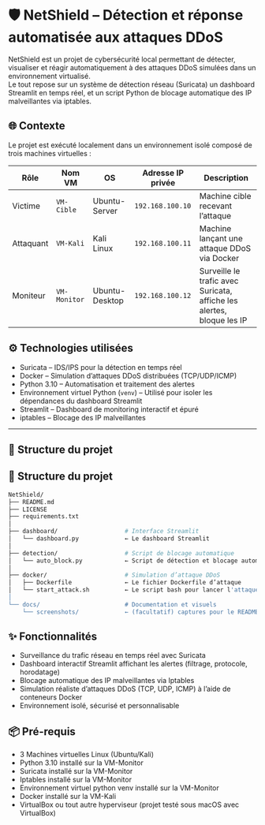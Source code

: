 # 🛡️ NetShield – Détection et réponse automatisée aux attaques DDoS

NetShield est un projet de cybersécurité local permettant de détecter, visualiser et réagir automatiquement à des attaques DDoS simulées dans un environnement virtualisé.  
Le tout repose sur un système de détection réseau (Suricata) un dashboard Streamlit en temps réel, et un script Python de blocage automatique des IP malveillantes via iptables.


## 🌐 Contexte

Le projet est exécuté localement dans un environnement isolé composé de trois machines virtuelles :

| Rôle       | Nom VM      | OS              | Adresse IP privée | Description                                                           |
|------------|-------------|-----------------|-------------------|-----------------------------------------------------------------------|
|  Victime   | `VM-Cible`  | Ubuntu-Server   | `192.168.100.10`  | Machine cible recevant l’attaque                                      |
|  Attaquant | `VM-Kali`   | Kali Linux      | `192.168.100.11`  | Machine lançant une attaque DDoS via Docker                           |
|  Moniteur  | `VM-Monitor`| Ubuntu-Desktop  | `192.168.100.12`  | Surveille le trafic avec Suricata, affiche les alertes, bloque les IP |


## ⚙️ Technologies utilisées

- Suricata – IDS/IPS pour la détection en temps réel
- Docker – Simulation d’attaques DDoS distribuées (TCP/UDP/ICMP)
- Python 3.10 – Automatisation et traitement des alertes
- Environnement virtuel Python (`venv`) – Utilisé pour isoler les dépendances du dashboard Streamlit
- Streamlit – Dashboard de monitoring interactif et épuré
- iptables – Blocage des IP malveillantes

---

## 📁 Structure du projet

## 📁 Structure du projet

```bash
NetShield/
├── README.md
├── LICENSE
├── requirements.txt
│
├── dashboard/                   # Interface Streamlit
│   └── dashboard.py             ← Le dashboard Streamlit
│
├── detection/                   # Script de blocage automatique
│   └── auto_block.py            ← Script de détection et blocage automatique
│
├── docker/                      # Simulation d’attaque DDoS
│   ├── Dockerfile               ← Le fichier Dockerfile d’attaque
│   └── start_attack.sh          ← Le script bash pour lancer l'attaque
│
└── docs/                        # Documentation et visuels
    └── screenshots/             ← (facultatif) captures pour le README

```

## ✨ Fonctionnalités

- Surveillance du trafic réseau en temps réel avec Suricata
- Dashboard interactif Streamlit affichant les alertes (filtrage, protocole, horodatage)
- Blocage automatique des IP malveillantes via Iptables
- Simulation réaliste d’attaques DDoS (TCP, UDP, ICMP) à l’aide de conteneurs Docker
- Environnement isolé, sécurisé et personnalisable

## 📦 Pré-requis

- 3 Machines virtuelles Linux (Ubuntu/Kali)
- Python 3.10 installé sur la VM-Monitor
- Suricata installé sur la VM-Monitor
- Iptables installé sur la VM-Monitor
- Environnement virtuel python venv installé sur la VM-Monitor
- Docker installé sur la VM-Kali
- VirtualBox ou tout autre hyperviseur (projet testé sous macOS avec VirtualBox)